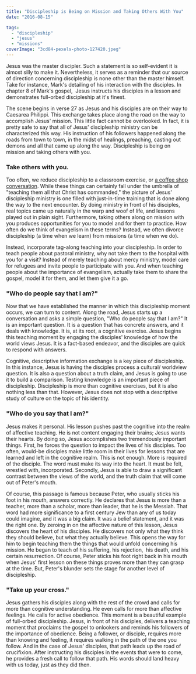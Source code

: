```yaml
---
title: "Discipleship is Being on Mission and Taking Others With You"
date: "2016-08-15"

tags: 
  - "discipleship"
  - "jesus"
  - "missions"
coverImage: "3cd84-pexels-photo-127420.jpeg"
---
```


Jesus was the master discipler. Such a statement is so self-evident it is almost silly to make it. Nevertheless, it serves as a reminder that our source of direction concerning discipleship is none other than the master himself. Take for instance, Mark's detailing of his interaction with the disciples. In chapter 8 of Mark's gospel,  Jesus instructs his disciples in a lesson and demonstrates full-orbed discipleship at it's finest.

The scene begins in verse 27 as Jesus and his disciples are on their way to Caesarea Philippi. This exchange takes place along the road on the way to accomplish Jesus' mission. This little fact cannot be overlooked. In fact, it is pretty safe to say that all of Jesus' discipleship ministry can be characterized this way. His instruction of his followers happened along the roads from town to town, in the midst of healings, preaching, casting out demons and all that came up along the way. Discipleship is being on mission and taking others with you.

### Take others with you.

Too often, we reduce discipleship to a classroom exercise, or [a coffee shop conversation](http://blog.keelancook.com/2016/08/is-our-understanding-of-discipleship-anemic.html). While these things can certainly fall under the umbrella of "teaching them all that Christ has commanded," the picture of Jesus' discipleship ministry is one filled with just-in-time training that is done along the way to the next encounter. By doing ministry in front of his disciples, real topics came up naturally in the warp and woof of life, and lessons played out in plain sight. Furthermore, taking others along on mission with you produces opportunities for you to model and for them to practice. How often do we think of evangelism in these terms? Instead, we often divorce discipleship (a time when we learn) from missions (a time when we do).

Instead, incorporate tag-along teaching into your discipleship. In order to teach people about pastoral ministry, why not take them to the hospital with you for a visit? Instead of merely teaching about mercy ministry, model care for refugees and invite people to participate with you. And when teaching people about the importance of evangelism, actually take them to share the gospel, model it for them, and let them give it a go.

### "Who do people say that I am?"

Now that we have established the manner in which this discipleship moment occurs, we can turn to content. Along the road, Jesus starts up a conversation and asks a simple question, "Who do people say that I am?" It is an important question. It is a question that has concrete answers, and it deals with knowledge. It is, at its root, a cognitive exercise. Jesus begins this teaching moment by engaging the disciples' knowledge of how the world views Jesus. It is a fact-based endeavor, and the disciples are quick to respond with answers.

Cognitive, descriptive information exchange is a key piece of discipleship. In this instance, Jesus is having the disciples process a cultural/ worldview question. It is also a question about a truth claim, and Jesus is going to use it to build a comparison. Testing knowledge is an important piece of discipleship. Discipleship is more than cognitive exercises, but it is also nothing less than that. However, Jesus does not stop with a descriptive study of culture on the topic of his identity.

### "Who do you say that I am?"

Jesus makes it personal. His lesson pushes past the cognitive into the realm of affective teaching. He is not content engaging their brains; Jesus wants their hearts. By doing so, Jesus accomplishes two tremendously important things. First, he forces the question to impact the lives of his disciples. Too often, would-be disciples make little room in their lives for lessons that are learned and left in the cognitive realm. This is not enough. More is required of the disciple. The word must make its way into the heart. It must be felt, wrestled with, incorporated. Secondly, Jesus is able to draw a significant contrast between the views of the world, and the truth claim that will come out of Peter's mouth.

Of course, this passage is famous because Peter, who usually sticks his foot in his mouth, answers correctly. He declares that Jesus is more than a teacher, more than a scholar, more than leader, that he is the Messiah. That word had more significance to a first century Jew than any of us today could imagine, and it was a big claim. It was a belief statement, and it was the right one. By zeroing in on the affective nature of this lesson, Jesus discovers the heart of his disciples. He discovers not only what they think they should believe, but what they actually believe. This opens the way for him to begin teaching them the things that would unfold concerning his mission. He began to teach of his suffering, his rejection,  his death, and his certain resurrection. Of course, Peter sticks his foot right back in his mouth when Jesus' first lesson on these things proves more than they can grasp at the time. But, Peter's blunder sets the stage for another level of discipleship.

### "Take up your cross."

Jesus gathers his disciples along with the rest of the crowd and calls for more than cognitive understanding. He even calls for more than affective feelings. He calls for active obedience. This moment is a beautiful example of full-orbed discipleship. Jesus, in front of his disciples, delivers a teaching moment that proclaims the gospel to onlookers and reminds his followers of the importance of obedience. Being a follower, or disciple, requires more than knowing and feeling, it requires walking in the path of the one you follow. And in the case of Jesus' disciples, that path leads up the road of crucifixion. After instructing his disciples in the events that were to come, he provides a fresh call to follow that path. His words should land heavy with us today, just as they did then.
